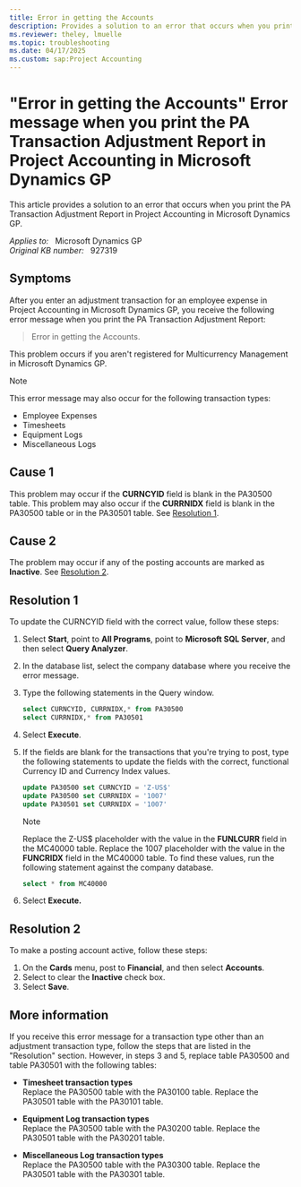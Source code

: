 ```yaml
---
title: Error in getting the Accounts
description: Provides a solution to an error that occurs when you print the PA Transaction Adjustment Report in Project Accounting in Microsoft Dynamics GP.
ms.reviewer: theley, lmuelle
ms.topic: troubleshooting
ms.date: 04/17/2025
ms.custom: sap:Project Accounting
---
```

# "Error in getting the Accounts" Error message when you print the PA Transaction Adjustment Report in Project Accounting in Microsoft Dynamics GP

This article provides a solution to an error that occurs when you print the PA Transaction Adjustment Report in Project Accounting in Microsoft Dynamics GP.

_Applies to:_ &nbsp; Microsoft Dynamics GP  
_Original KB number:_ &nbsp; 927319

## Symptoms

After you enter an adjustment transaction for an employee expense in Project Accounting in Microsoft Dynamics GP, you receive the following error message when you print the PA Transaction Adjustment Report:
> Error in getting the Accounts.

This problem occurs if you aren't registered for Multicurrency Management in Microsoft Dynamics GP.

> [!NOTE]
> This error message may also occur for the following transaction types:
>
> - Employee Expenses
> - Timesheets
> - Equipment Logs
> - Miscellaneous Logs

## Cause 1

This problem may occur if the **CURNCYID** field is blank in the PA30500 table. This problem may also occur if the **CURRNIDX** field is blank in the PA30500 table or in the PA30501 table. See [Resolution 1](#resolution-1).

## Cause 2

The problem may occur if any of the posting accounts are marked as **Inactive**. See [Resolution 2](#resolution-2).

## Resolution 1

To update the CURNCYID field with the correct value, follow these steps:

1. Select **Start**, point to **All Programs**, point to **Microsoft SQL Server**, and then select **Query Analyzer**.
2. In the database list, select the company database where you receive the error message.
3. Type the following statements in the Query window.

    ```sql
    select CURNCYID, CURRNIDX,* from PA30500 
    select CURRNIDX,* from PA30501
    ```

4. Select **Execute**.
5. If the fields are blank for the transactions that you're trying to post, type the following statements to update the fields with the correct, functional Currency ID and Currency Index values.

    ```sql
    update PA30500 set CURNCYID = 'Z-US$' 
    update PA30500 set CURRNIDX = '1007'
    update PA30501 set CURRNIDX = '1007' 
    ```

    > [!NOTE]
    > Replace the Z-US$ placeholder with the value in the **FUNLCURR** field in the MC40000 table. Replace the 1007 placeholder with the value in the **FUNCRIDX** field in the MC40000 table. To find these values, run the following statement against the company database.

    ```sql
    select * from MC40000
    ```

6.  Select **Execute.**  

## Resolution 2

To make a posting account active, follow these steps:

1. On the **Cards** menu, post to **Financial**, and then select **Accounts**.
2. Select to clear the **Inactive** check box.
3. Select **Save**.

## More information

If you receive this error message for a transaction type other than an adjustment transaction type, follow the steps that are listed in the "Resolution" section. However, in steps 3 and 5, replace table PA30500 and table PA30501 with the following tables:

- **Timesheet transaction types**  
    Replace the PA30500 table with the PA30100 table. Replace the PA30501 table with the PA30101 table.

- **Equipment Log transaction types**  
    Replace the PA30500 table with the PA30200 table. Replace the PA30501 table with the PA30201 table.

- **Miscellaneous Log transaction types**  
    Replace the PA30500 table with the PA30300 table. Replace the PA30501 table with the PA30301 table.
